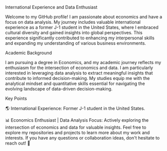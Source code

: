 International Experience and Data Enthusiast

Welcome to my GitHub profile! I am passionate about economics and have a focus on data analysis. My journey includes valuable international experience as a former J-1 student in the United States, where I embraced cultural diversity and gained insights into global perspectives. This experience significantly contributed to enhancing my interpersonal skills and expanding my understanding of various business environments.

Academic Background

I am pursuing a degree in Economics, and my academic journey reflects my enthusiasm for the intersection of economics and data. I am particularly interested in leveraging data analysis to extract meaningful insights that contribute to informed decision-making. My studies equip me with the analytical mindset and quantitative skills essential for navigating the evolving landscape of data-driven decision-making.

Key Points

🌎 International Experience: Former J-1 student in the United States.

📊 Economics Enthusiast | Data Analysis Focus: Actively exploring the intersection of economics and data for valuable insights.
Feel free to explore my repositories and projects to learn more about my work and interests. If you have any questions or collaboration ideas, don't hesitate to reach out! 🚀

